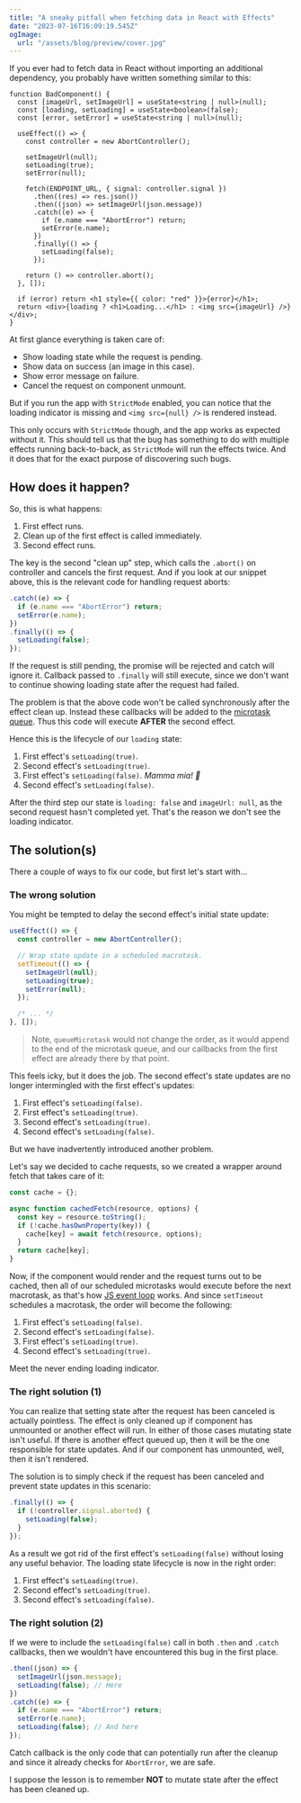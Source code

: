 ```yaml
---
title: "A sneaky pitfall when fetching data in React with Effects"
date: "2023-07-16T16:09:19.545Z"
ogImage:
  url: "/assets/blog/preview/cover.jpg"
---
```


If you ever had to fetch data in React without importing an additional dependency,
you probably have written something similar to this:

```tsx
function BadComponent() {
  const [imageUrl, setImageUrl] = useState<string | null>(null);
  const [loading, setLoading] = useState<boolean>(false);
  const [error, setError] = useState<string | null>(null);

  useEffect(() => {
    const controller = new AbortController();

    setImageUrl(null);
    setLoading(true);
    setError(null);

    fetch(ENDPOINT_URL, { signal: controller.signal })
      .then((res) => res.json())
      .then((json) => setImageUrl(json.message))
      .catch((e) => {
        if (e.name === "AbortError") return;
        setError(e.name);
      })
      .finally(() => {
        setLoading(false);
      });

    return () => controller.abort();
  }, []);

  if (error) return <h1 style={{ color: "red" }}>{error}</h1>;
  return <div>{loading ? <h1>Loading...</h1> : <img src={imageUrl} />}</div>;
}
```

At first glance everything is taken care of:

- Show loading state while the request is pending.
- Show data on success (an image in this case).
- Show error message on failure.
- Cancel the request on component unmount.

But if you run the app with `StrictMode` enabled,
you can notice that the loading indicator is missing and `<img src={null} />` is rendered instead.

This only occurs with `StrictMode` though, and the app works
as expected without it. This should tell us that the bug has something to do
with multiple effects running back-to-back, as `StrictMode` will run the effects twice.
And it does that for the exact purpose of discovering such bugs.

## How does it happen?

So, this is what happens:

1. First effect runs.
2. Clean up of the first effect is called immediately.
3. Second effect runs.

The key is the second "clean up" step, which calls the `.abort()` on controller
and cancels the first request. And if you look at our snippet above, this is the
relevant code for handling request aborts:

```jsx
.catch((e) => {
  if (e.name === "AbortError") return;
  setError(e.name);
})
.finally(() => {
  setLoading(false);
});
```

If the request is still pending, the promise will be rejected and catch will ignore it.
Callback passed to `.finally` will still execute, since we don't want to continue showing
loading state after the request had failed.

The problem is that the above code won't be called synchronously after the effect clean up.
Instead these callbacks will be added to the [microtask queue](https://javascript.info/microtask-queue).
Thus this code will execute **AFTER** the second effect.

Hence this is the lifecycle of our `loading` state:

1. First effect's `setLoading(true)`.
2. Second effect's `setLoading(true)`.
3. First effect's `setLoading(false)`. _Mamma mia! 🤌_
4. Second effect's `setLoading(false)`.

After the third step our state is `loading: false` and `imageUrl: null`,
as the second request hasn't completed yet.
That's the reason we don't see the loading indicator.

## The solution(s)

There a couple of ways to fix our code, but first let's start with...

### The wrong solution

You might be tempted to delay the second effect's initial state update:

```jsx
useEffect(() => {
  const controller = new AbortController();

  // Wrap state update in a scheduled macrotask.
  setTimeout(() => {
    setImageUrl(null);
    setLoading(true);
    setError(null);
  });

  /* ... */
}, []);
```

> Note, `queueMicrotask` would not change the order, as it would append to the end of the microtask queue, and our callbacks from the first effect are already there by that point.

This feels icky, but it does the job.
The second effect's state updates are no longer intermingled with the first effect's updates:

1. First effect's `setLoading(false)`.
2. First effect's `setLoading(true)`.
3. Second effect's `setLoading(true)`.
4. Second effect's `setLoading(false)`.

But we have inadvertently introduced another problem.

Let's say we decided to cache requests,
so we created a wrapper around fetch that takes care of it:

```jsx
const cache = {};

async function cachedFetch(resource, options) {
  const key = resource.toString();
  if (!cache.hasOwnProperty(key)) {
    cache[key] = await fetch(resource, options);
  }
  return cache[key];
}
```

Now, if the component would render and the request turns out to be cached,
then all of our scheduled microtasks would execute before the next macrotask,
as that's how [JS event loop](https://javascript.info/event-loop#summary) works.
And since `setTimeout` schedules a macrotask, the order will become the following:

1. First effect's `setLoading(false)`.
2. Second effect's `setLoading(false)`.
3. First effect's `setLoading(true)`.
4. Second effect's `setLoading(true)`.

Meet the never ending loading indicator.

### The right solution (1)

You can realize that setting state after the request has been canceled is actually pointless.
The effect is only cleaned up if component has unmounted or another effect will run.
In either of those cases mutating state isn't useful.
If there is another effect queued up, then it will be the one responsible for state updates.
And if our component has unmounted, well, then it isn't rendered.

The solution is to simply check if the request has been canceled
and prevent state updates in this scenario:

```jsx
.finally(() => {
  if (!controller.signal.aborted) {
    setLoading(false);
  }
});
```

As a result we got rid of the first effect's `setLoading(false)` without losing any useful behavior.
The loading state lifecycle is now in the right order:

1. First effect's `setLoading(true)`.
2. Second effect's `setLoading(true)`.
3. Second effect's `setLoading(false)`.

### The right solution (2)

If we were to include the `setLoading(false)` call in both `.then` and `.catch`
callbacks, then we wouldn't have encountered this bug in the first place.

```jsx
.then((json) => {
  setImageUrl(json.message);
  setLoading(false); // Here
})
.catch((e) => {
  if (e.name === "AbortError") return;
  setError(e.name);
  setLoading(false); // And here
});
```

Catch callback is the only code that can potentially run after the cleanup
and since it already checks for `AbortError`, we are safe.

I suppose the lesson is to remember **NOT** to mutate state after the effect has been cleaned up.
